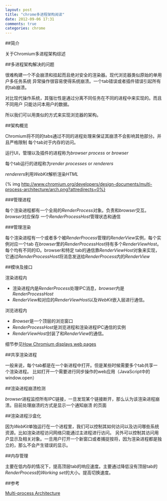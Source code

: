 ```yaml
---
layout: post
title: "chrome多进程架构阅读"
date: 2012-09-06 17:31
comments: true
categories: chrome
---
```


##简介

关于Chromium多进程架构综述

##多进程架构解决的问题

很难构建一个不会崩溃和挂起而且绝对安全的渲染器。现代浏览器类似原始的单用户多任务系统
异常操作很容易使得系统崩溃。一个tab错误或者插件错误引起所有的tab崩溃。

对比现代操作系统，其强壮性是通过分离不同任务在不同的进程中来实现的。而且不同用户
只能访问本用户的数据。

所以我们可以用类似的方式来实现浏览器的架构。

##架构概览

Chromium将不同的tabs通过不同的进程处理来保证其崩溃不会影响其他部分。并且严格限制
每个tab对于内存的访问。

运行UI，管理以及插件的进程称为*browser process* or *browser*

每个tab运行的进程称为*render processes* or *renderers*

*renderers*利用*WebKit*解析渲染*HTML*

{% img http://www.chromium.org/developers/design-documents/multi-process-architecture/arch.png?attredirects=0%}

###管理进程

每个渲染进程都有一个全局的*RenderProcess*对象。负责和*browser*交互。*browser*对应保存
一个*RenderProcessHost*管理状态和通信

###管理渲染

每个渲染进程有一个或者多个被*RenderProcess*管理的*RenderView*实例，每个实例对应一个tab
在*browser*里的*RenderProcessHost*持有多个*RenderViewHost*。每个均有不同的ID。browser和特定
tab的通信靠*RenderViewHost*对象来实现，它通过*RenderProcessHost*将消息发送给*RenderProcess*内的*RenderView*

##模块及接口

渲染进程内

- 渲染进程内是*RenderProcess*处理IPC消息，*browser*内是*RenderProcessHost*
- *RenderView*和对应的*RenderViewHost*以及*WebKit*嵌入层进行通信。

浏览进程内

- *Browser*是一个顶层的浏览窗口
- *RenderProcessHost*是浏览进程和渲染进程IPC通信的实例
- *RenderViewHost*封装了和*RenderView*的通信。

细节参见[How Chromium displays web pages ](http://www.chromium.org/developers/design-documents/displaying-a-web-page-in-chrome)

##共享渲染进程

一般来说，每个tab都是在一个新进程中打开。但是某些时候需要多个tab共享一个渲染进程。
比如打开一个需要进行同步操作的web应用（JavaScript中的window.open）

##渲染进程崩溃检测

*browser*进程监控所有IPC链接，一旦发现某个链接断开，那么认为该渲染进程崩溃。目前处理崩溃的方式是显示一个通知崩溃
的页面

##渲染进程沙盒化

因为*WebKit*单独运行在一个进程里，我们可以控制其如何访问以及访问哪些系统资源。比如渲染进程访问网络只能通过主进程进行访问。
另外可以控制其访问用户显示及相关对象。一旦用户打开一个新窗口或者捕捉按将，因为渲染进程都是独立的，那么不会产生错误的显示。

##内存管理

主要在低内存的情况下，提高顶层tab的响应速度。主要通过降低没有顶层tab的*RenderProcess*的*Working set*的大小。提高切换速度。

##参考

[Multi-process Architecture](http://www.chromium.org/developers/design-documents/multi-process-architecture)

